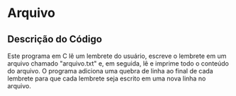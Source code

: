 # Arquivo
<h2>Descrição do Código</h2>

<p>Este programa em C lê um lembrete do usuário, escreve o lembrete em um arquivo chamado "arquivo.txt" e, em seguida, lê e imprime todo o conteúdo do arquivo. O programa adiciona uma quebra de linha ao final de cada lembrete para que cada lembrete seja escrito em uma nova linha no arquivo.</p>
